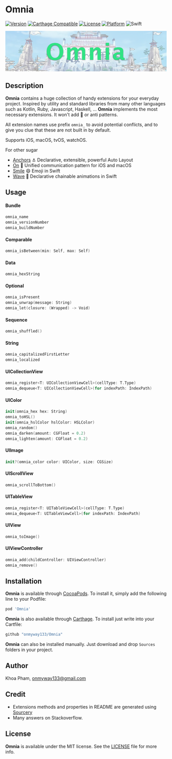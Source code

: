 # Omnia

[![Version](https://img.shields.io/cocoapods/v/Omnia.svg?style=flat)](http://cocoadocs.org/docsets/Omnia)
[![Carthage Compatible](https://img.shields.io/badge/Carthage-compatible-4BC51D.svg?style=flat)](https://github.com/Carthage/Carthage)
[![License](https://img.shields.io/cocoapods/l/Omnia.svg?style=flat)](http://cocoadocs.org/docsets/Omnia)
[![Platform](https://img.shields.io/cocoapods/p/Omnia.svg?style=flat)](http://cocoadocs.org/docsets/Omnia)
![Swift](https://img.shields.io/badge/%20in-swift%204.0-orange.svg)

![](Screenshots/Artboard.png)

## Description

**Omnia** contains a huge collection of handy extensions for your everyday project. Inspired by utility and standard libraries from many other languages such as Kotlin, Ruby, Javascript, Haskell, ... **Omnia** implements the most necessary extensions. It won't add 💩 or anti patterns.

All extension names use prefix `omnia_` to avoid potential conflicts, and to give you clue that these are not built in by default.

Supports iOS, macOS, tvOS, watchOS.

For other sugar

- [Anchors](https://github.com/onmyway133/Anchors) ⚓️ Declarative, extensible, powerful Auto Layout
- [On](https://github.com/onmyway133/On) 🍩 Unified communication pattern for iOS and macOS
- [Smile](https://github.com/onmyway133/Smile) 😄 Emoji in Swift
- [Wave](https://github.com/onmyway133/Wave) 🌊 Declarative chainable animations in Swift

## Usage

#### Bundle

```swift
omnia_name
omnia_versionNumber
omnia_buildNumber
```

#### Comparable

```swift
omnia_isBetween(min: Self, max: Self)
```

#### Data

```swift
omnia_hexString
```

#### Optional

```swift
omnia_isPresent
omnia_unwrap(message: String)
omnia_let(closure: (Wrapped) -> Void)
```

#### Sequence

```swift
omnia_shuffled()
```

#### String

```swift
omnia_capitalizedFirstLetter
omnia_localized
```

#### UICollectionView

```swift
omnia_register<T: UICollectionViewCell>(cellType: T.Type)
omnia_dequeue<T: UICollectionViewCell>(for indexPath: IndexPath)
```

#### UIColor

```swift
init(omnia_hex hex: String)
omnia_toHSL()
init(omnia_hslColor hslColor: HSLColor)
omnia_random()
omnia_darken(amount: CGFloat = 0.2)
omnia_lighten(amount: CGFloat = 0.2)
```

#### UIImage

```swift
init?(omnia_color color: UIColor, size: CGSize)
```

#### UIScrollView

```swift
omnia_scrollToBottom()
```

#### UITableView

```swift
omnia_register<T: UITableViewCell>(cellType: T.Type)
omnia_dequeue<T: UITableViewCell>(for indexPath: IndexPath)
```

#### UIView

```swift
omnia_toImage()
```

#### UIViewController

```swift
omnia_add(childController: UIViewController)
omnia_remove()
```

## Installation

**Omnia** is available through [CocoaPods](http://cocoapods.org). To install
it, simply add the following line to your Podfile:

```ruby
pod 'Omnia'
```

**Omnia** is also available through [Carthage](https://github.com/Carthage/Carthage).
To install just write into your Cartfile:

```ruby
github "onmyway133/Omnia"
```

**Omnia** can also be installed manually. Just download and drop `Sources` folders in your project.

## Author

Khoa Pham, onmyway133@gmail.com

## Credit

- Extensions methods and properties in README are generated using [Sourcery](https://github.com/krzysztofzablocki/Sourcery)
- Many answers on Stackoverflow.

## License

**Omnia** is available under the MIT license. See the [LICENSE](https://github.com/onmyway133/Omnia/blob/master/LICENSE.md) file for more info.
